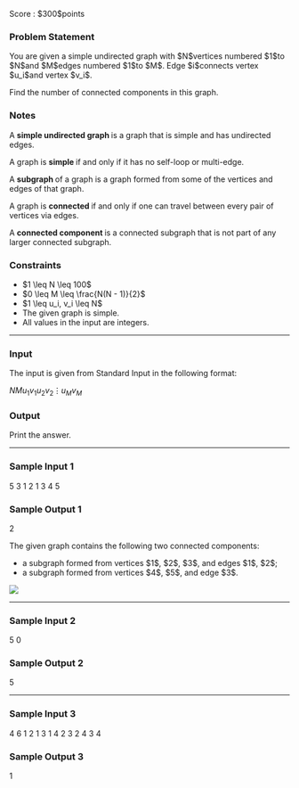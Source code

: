 
<div>

<span>

<span>

<p>
Score : $300$points
</p>

<div>

<section>

### **Problem Statement**

<p>
You are given a simple undirected graph with $N$vertices numbered $1$to $N$and $M$edges numbered $1$to $M$. Edge $i$connects vertex $u_i$and vertex $v_i$.

Find the number of connected components in this graph.
</p>

</section>

</div>

<div>

<section>

### **Notes**

<p>
A 
<strong>
simple undirected graph
</strong>
is a graph that is simple and has undirected edges.

A graph is 
<strong>
simple
</strong>
if and only if it has no self-loop or multi-edge.
</p>

<p>
A 
<strong>
subgraph
</strong>
of a graph is a graph formed from some of the vertices and edges of that graph.

A graph is 
<strong>
connected
</strong>
if and only if one can travel between every pair of vertices via edges.

A 
<strong>
connected component
</strong>
is a connected subgraph that is not part of any larger connected subgraph.
</p>

</section>

</div>

<div>

<section>

### **Constraints**

<ul>

<li>
$1 \leq N \leq 100$
</li>

<li>
$0 \leq M \leq \frac{N(N - 1)}{2}$
</li>

<li>
$1 \leq u_i, v_i \leq N$
</li>

<li>
The given graph is simple.
</li>

<li>
All values in the input are integers.
</li>

</ul>

</section>

</div>

---

<div>

<div>

<section>

### **Input**

<p>
The input is given from Standard Input in the following format:
</p>

<div>

$N$$M$$u_1$$v_1$$u_2$$v_2$$\vdots$$u_M$$v_M$
</div>

</section>

</div>

<div>

<section>

### **Output**

<p>
Print the answer.
</p>

</section>

</div>

</div>

---

<div>

<section>

### **Sample Input 1**

<div>

5 3
1 2
1 3
4 5

</div>

</section>

</div>

<div>

<section>

### **Sample Output 1**

<div>

2

</div>

<p>
The given graph contains the following two connected components:
</p>

<ul>

<li>
a subgraph formed from vertices $1$, $2$, $3$, and edges $1$, $2$;
</li>

<li>
a subgraph formed from vertices $4$, $5$, and edge $3$.
</li>

</ul>

<p>

<img src="https://img.atcoder.jp/ghi/abc284c_095531536446f41896b10cf15a3e4d158ce081ef1b6fe656788371718b39b3fb.jpg">

</img>

</p>

</section>

</div>

---

<div>

<section>

### **Sample Input 2**

<div>

5 0

</div>

</section>

</div>

<div>

<section>

### **Sample Output 2**

<div>

5

</div>

</section>

</div>

---

<div>

<section>

### **Sample Input 3**

<div>

4 6
1 2
1 3
1 4
2 3
2 4
3 4

</div>

</section>

</div>

<div>

<section>

### **Sample Output 3**

<div>

1

</div>

</section>

</div>

</span>

</span>

</div>

